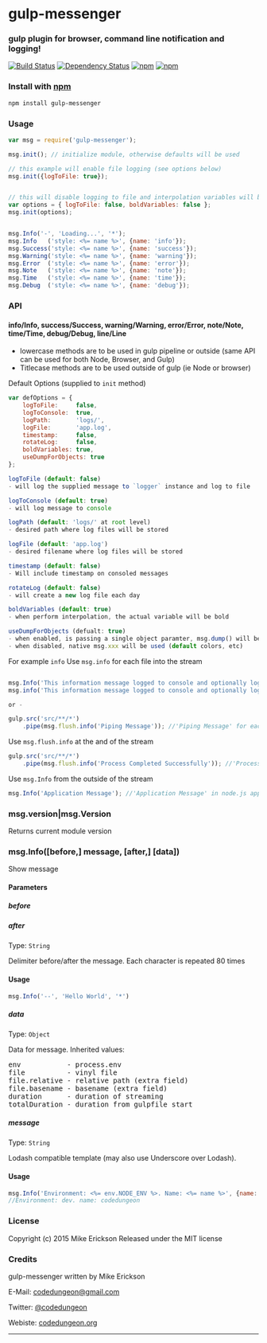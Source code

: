 # gulp-messenger
### gulp plugin for browser, command line notification and logging!

[![Build Status](https://travis-ci.org/mikeerickson/gulp-messenger.svg?branch=master)](https://travis-ci.org/mikeerickson/gulp-messenger) [![Dependency Status](https://gemnasium.com/mikeerickson/gulp-messenger.svg)](https://gemnasium.com/mikeerickson/gulp-messenger) [![npm](https://img.shields.io/npm/dm/localeval.svg)]() [![npm](https://img.shields.io/badge/mocha-passed-green.svg)]()




### Install with [npm](npmjs.org)

```sh
npm install gulp-messenger
```

### Usage

```js
var msg = require('gulp-messenger');

msg.init(); // initialize module, otherwise defaults will be used

// this example will enable file logging (see options below)
msg.init({logToFile: true});


// this will disable logging to file and interpolation variables will be font style as message (no bold)
var options = { logToFile: false, boldVariables: false };
msg.init(options);


msg.Info('-', 'Loading...', '*');
msg.Info   ('style: <%= name %>', {name: 'info'});
msg.Success('style: <%= name %>', {name: 'success'});
msg.Warning('style: <%= name %>', {name: 'warning'});
msg.Error  ('style: <%= name %>', {name: 'error'});
msg.Note   ('style: <%= name %>', {name: 'note'});
msg.Time   ('style: <%= name %>', {name: 'time'});
msg.Debug  ('style: <%= name %>', {name: 'debug'});
```


### API
#### info/Info, success/Success, warning/Warning, error/Error, note/Note, time/Time, debug/Debug, line/Line

- lowercase methods are to be used in gulp pipeline or outside (same API can be used for both Node, Browser, and Gulp)
- Titlecase methods are to be used outside of gulp (ie Node or browser)

Default Options (supplied to `init` method)

```js
var defOptions = {
    logToFile:     false,
    logToConsole:  true,
    logPath:       'logs/',
    logFile:       'app.log',
    timestamp:     false,
    rotateLog:     false,
    boldVariables: true, 
    useDumpForObjects: true
};

logToFile (default: false)
- will log the supplied message to `logger` instance and log to file 

logToConsole (default: true)
- will log message to console 

logPath (default: 'logs/' at root level)
- desired path where log files will be stored 

logFile (default: 'app.log')
- desired filename where log files will be stored 

timestamp (default: false)
- Will include timestamp on consoled messages 

rotateLog (default: false)
- will create a new log file each day 

boldVariables (default: true)
- when perform interpolation, the actual variable will be bold

useDumpForObjects (defualt: true)
- when enabled, is passing a single object paramter, msg.dump() will be used instead of standard console output
- when disabled, native msg.xxx will be used (default colors, etc)


```

For example `info`
Use `msg.info` for each file into the stream

```js

msg.Info('This information message logged to console and optionally log file.  Configured by `options` parameter supplied to `msg.init` method');
msg.info('This information message logged to console and optionally log file.  Configured by `options` parameter supplied to `msg.init` method');

or -

gulp.src('src/**/*')
    .pipe(msg.flush.info('Piping Message')); //'Piping Message' for each file
```

Use `msg.flush.info` at the and of the stream

```js
gulp.src('src/**/*')
    .pipe(msg.flush.info('Process Completed Successfully')); //'Process Completed Successfully' at the and of stream
```

Use `msg.Info` from the outside of the stream

```js
msg.Info('Application Message'); //'Application Message' in node.js application
```

### msg.version|msg.Version 

Returns current module version

### msg.Info([before,] message, [after,] [data])

Show message

#### Parameters

##### before
##### after
Type: `String`

Delimiter before/after the message. Each character is repeated 80 times

#### Usage

```js
msg.Info('--', 'Hello World', '*')
```

##### data
Type: `Object`

Data for message. Inherited values:

<pre>
env           - process.env
file          - vinyl file
file.relative - relative path (extra field)
file.basename - basename (extra field)
duration      - duration of streaming
totalDuration - duration from gulpfile start
</pre>


##### message
Type: `String`

Lodash compatible template (may also use Underscore over Lodash).

#### Usage

```js
msg.Info('Environment: <%= env.NODE_ENV %>. Name: <%= name %>', {name: 'codedungeon'})
//Environment: dev. name: codedungeon
```


### License

Copyright (c) 2015 Mike Erickson
Released under the MIT license


### Credits

gulp-messenger written by Mike Erickson

E-Mail: [codedungeon@gmail.com](mailto:codedungeon@gmail.com)

Twitter: [@codedungeon](http://twitter.com/codedungeon)

Webiste: [codedungeon.org](http://codedungeon.org)

***
